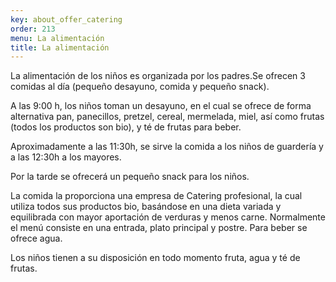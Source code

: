 ```yaml
---
key: about_offer_catering
order: 213
menu: La alimentación
title: La alimentación
---
```

La alimentación de los niños es organizada por los padres.Se ofrecen 3 comidas al día (pequeño desayuno, comida y pequeño snack).

A las 9:00 h, los niños toman un desayuno, en el cual se ofrece de forma alternativa pan, panecillos, pretzel, cereal, mermelada, miel, así como frutas (todos los productos son bio), y té de frutas para beber.

Aproximadamente a las 11:30h, se sirve la comida a los niños de guardería y a las 12:30h a los mayores.

Por la tarde se ofrecerá un pequeño snack para los niños.

La comida la proporciona una empresa de Catering profesional, la cual utiliza todos sus productos bio, basándose en una dieta variada y equilibrada con mayor aportación de verduras y menos carne. Normalmente el menú consiste en una entrada, plato principal y postre. Para beber se ofrece agua.
 
Los niños tienen a su disposición en todo momento fruta, agua y té de frutas.